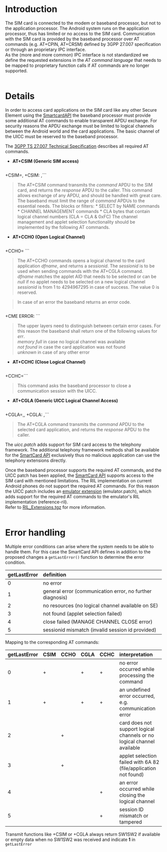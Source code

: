 # Introduction #

The SIM card is connected to the modem or baseband processor, but not to the application processor. The Android system runs on the application processor, thus has limited or no access to the SIM card. Communication with the SIM card is provided by the baseband processor over AT commands (e.g. AT+CPIN, AT+CRSM) defined by 3GPP 27.007 specification or through an proprietary IPC interface.<br />
As the (more and more common) IPC interface is not standardized we define the requested extensions in the _AT command language_ that needs to be mapped to proprietary function calls if AT commands are no longer supported.
<br /><br />


# Details #

In order to access card applications on the SIM card like any other Secure Element using the [SmartcardAPI](SmartcardAPI) the baseband processor must provide some additional AT commands to enable transparent APDU exchange. For security reasons the APDU exchange must be limited to logical channels between the Android world and the card applications. The basic channel of the UICC must be reserved to the baseband processor.

The [3GPP TS 27.007 Technical Specification](http://www.3gpp.org/ftp/Specs/html-info/27007.htm) describes all required AT commands.
  * **AT+CSIM (Generic SIM access)**
> ```
+CSIM=<length>,<command>
+CSIM: <length>,<response>```
> The AT+CSIM command transmits the _command_ APDU to the SIM card, and returns the _response_ APDU to the caller. This command allows exchange of any APDU, and should be handled with great care. The baseband must limit the range of _command_ APDUs to the essential needs.
> The blocks or filters:
    * SELECT by NAME commands
    * CHANNEL MANAGEMENT commands
    * CLA bytes that contain logical channel numbers (CLA = CLA & 0xFC)
> The channel management and applet selection functionality should be implemented by the following AT commands.

  * **AT+CCHO (Open Logical Channel)**
> ```
+CCHO=<dfname>
<sessionid>```
> The AT+CCHO commands opens a logical channel to the card application _dfname_, and returns a _sessionid_. The _sessionid_ is to be used when sending commands with the AT+CGLA command.<br />
> _dfname_ matches the applet AID that needs to be selected or can be _null_ if no applet needs to be selected on a new logical channel<br />
> _sessionid_ is from 1 to 4294967295 in case of success. The value 0 is reserved.

> In case of an error the baseband returns an error code.
> ```
+CME ERROR: <err>```
> The upper layers need to distinguish between certain error cases. For this reason the baseband shall return one of the following values for _err_.<br />
> _memory full_ in case no logical channel was available<br />
> _not found_ in case the card application was not found<br />
> _unknown_ in case of any other error

  * **AT+CCHC (Close Logical Channel)**
> ```
+CCHC=<sessionid>```
> This command asks the baseband processor to close a communication session with the UICC.

  * **AT+CGLA (Generic UICC Logical Channel Access)**
> ```
+CGLA=<sessionid>,<length>,<command>
+CGLA: <length>,<response>```
> The AT+CGLA command transmits the _command_ APDU to the selected card application, and returns the _response_ APDU to the caller.

The _uicc.patch_ adds support for SIM card access to the telephony framework. The additional telephony framework methods shall be available for the [SmartCard API](SmartcardAPI) exclusively thus no malicious application can use the telephony extensions directly.

Once the baseband processor supports the required AT commands, and the UICC patch has been applied, the [SmartCard API](SmartcardAPI) supports access to the SIM card with mentioned limitations. The RIL implementation on current Android phones do not support the required AT commands. For this reason the UICC patch includes an [emulator extension](EmulatorExtension) (emulator.patch), which adds support for the required AT commands to the emulator's RIL implementation (reference-ril).<br />
Refer to [RIL\_Extensions.tgz](https://drive.google.com/open?id=0B63jMJOYc2l3MlhFVnBZQ05QZ3M) for more information.
<br /><br />


# Error handling #
Multiple error conditions can arise where the system needs to be able to handle them. For this case the SmartCard API defines in addition to the proposed changes a `getLastError()` function to determine the error condition.

| **getLastError** | **definition**| 
|:--------|:-----|
| 0| no error |
| 1 | general error (communication error, no further diagnosis) |
| 2 | no resources (no logical channel available on SE) | 
| 3 | not found (applet selection failed) |
| 4 | close failed (MANAGE CHANNEL CLOSE error) |
| 5 | sessionid mismatch (invalid session id provided) |

Mapping to the corresponding AT commands:

| **getLastError** | CSIM | CCHO | CGLA | CCHC | interpretation |
|:--------|:-----|:-----|:--------|:------|:------|
| 0 | + |   | + | + | no error occurred while processing the command |
| 1 | + |   | + | + | an undefined error occurred, e.g. communication error |
| 2 |   | + |   |   | card does not support logical channels or no logical channel available |
| 3 |   | + |   |   | applet selection failed with 6A 82 (file/application not found) |
| 4 |   |   |   | + | an error occurred while closing the logical channel |
| 5 |   |   |   | + | session ID mismatch or tampered |


Transmit functions like +CSIM or +CGLA always return SW1SW2 if available or empty data when no SW1SW2 was received and indicate **1** in `getLastError`